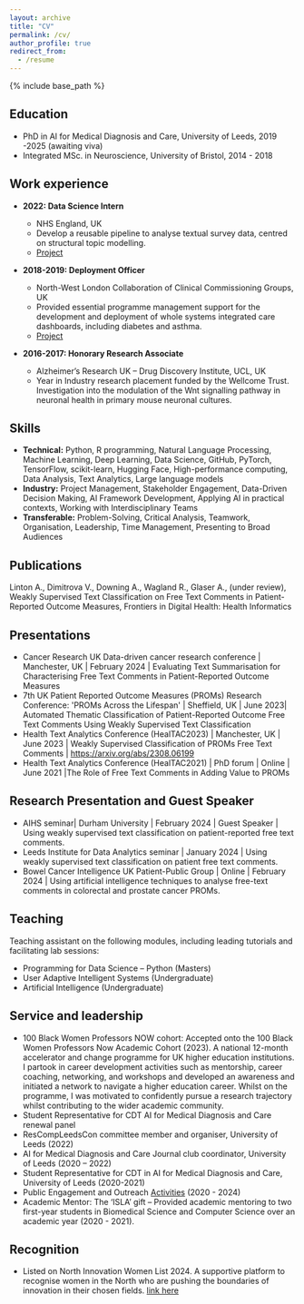 ```yaml
---
layout: archive
title: "CV"
permalink: /cv/
author_profile: true
redirect_from:
  - /resume
---
```


{% include base_path %}

## Education
* PhD in AI for Medical Diagnosis and Care, University of Leeds, 2019 -2025 (awaiting viva)
* Integrated MSc. in Neuroscience, University of Bristol, 2014 - 2018

## Work experience
* **2022: Data Science Intern** 
  * NHS England, UK
  * Develop a reusable pipeline to analyse textual survey data, centred on structural topic modelling. 
  * [Project](https://github.com/nhsx/stm-survey-text)

* **2018-2019: Deployment Officer** 
  * North-West London Collaboration of Clinical Commissioning Groups, UK
  * Provided essential programme management support for the development and deployment of whole systems integrated care dashboards, including diabetes and asthma.
  * [Project](https://www.nwlondonicb.nhs.uk/professionals/whole-systems-integrated-care-wsic?back_cID=409)
 
* **2016-2017: Honorary Research Associate**
  * Alzheimer’s Research UK – Drug Discovery Institute, UCL, UK
  * Year in Industry research placement funded by the Wellcome Trust. Investigation into the modulation of the Wnt signalling pathway in neuronal health in primary mouse neuronal cultures. 
  
## Skills
* **Technical:** Python, R programming, Natural Language Processing, Machine Learning, Deep Learning, Data Science, GitHub, PyTorch, TensorFlow, scikit-learn, Hugging Face, High-performance computing, Data Analysis, Text Analytics, Large language models
* **Industry:** Project Management, Stakeholder Engagement, Data-Driven Decision Making, AI Framework Development, Applying AI in practical contexts, Working with Interdisciplinary Teams
* **Transferable:** Problem-Solving, Critical Analysis, Teamwork, Organisation, Leadership, Time Management, Presenting to Broad Audiences


## Publications
<!--  <ul>{% for post in site.publications reversed %}
    {% include archive-single-cv.html %}
  {% endfor %}</ul> -->
Linton A., Dimitrova V., Downing A., Wagland R., Glaser A., (under review), Weakly Supervised Text Classification on Free Text Comments in Patient-Reported Outcome Measures, Frontiers in Digital Health: Health Informatics
  
## Presentations
* Cancer Research UK Data-driven cancer research conference | Manchester, UK | February 2024 | Evaluating Text Summarisation for Characterising Free Text Comments in Patient-Reported Outcome Measures
* 7th UK Patient Reported Outcome Measures (PROMs) Research Conference: 'PROMs Across the Lifespan' | Sheffield, UK | June 2023| Automated Thematic Classification of Patient-Reported Outcome Free Text Comments Using Weakly Supervised Text Classification
* Health Text Analytics Conference (HealTAC2023) | Manchester, UK | June 2023 | Weakly Supervised Classification of PROMs Free Text Comments | https://arxiv.org/abs/2308.06199
* Health Text Analytics Conference (HealTAC2021) | PhD forum | Online | June 2021 |The Role of Free Text Comments in Adding Value to PROMs 

<!--  <ul>{% for post in site.talks reversed %}
    {% include archive-single-talk-cv.html  %}
  {% endfor %}</ul> -->
## Research Presentation and Guest Speaker
* AIHS seminar| Durham University | February 2024 | Guest Speaker | Using weakly supervised text classification on patient-reported free text comments.
* Leeds Institute for Data Analytics seminar | January 2024 | Using weakly supervised text classification on patient free text comments.
* Bowel Cancer Intelligence UK Patient-Public Group | Online | February 2024 | Using artificial intelligence techniques to analyse free-text comments in colorectal and prostate cancer PROMs.

  
## Teaching 
Teaching assistant on the following modules, including leading tutorials and facilitating lab sessions:
* Programming for Data Science – Python (Masters)
* User Adaptive Intelligent Systems (Undergraduate)
* Artificial Intelligence (Undergraduate)
 
## Service and leadership
* 100 Black Women Professors NOW cohort:  Accepted onto the 100 Black Women Professors Now Academic Cohort (2023). A national 12-month accelerator and change programme for UK higher education institutions. I partook in career development activities such as mentorship, career coaching, networking, and workshops and developed an awareness and initiated a network to navigate a higher education career. Whilst on the programme, I was motivated to confidently pursue a research trajectory whilst contributing to the wider academic community.
* Student Representative for CDT AI for Medical Diagnosis and Care renewal panel
* ResCompLeedsCon committee member and organiser, University of Leeds (2022)
* AI for Medical Diagnosis and Care Journal club coordinator, University of Leeds (2020 – 2022)
* Student Representative for CDT in AI for Medical Diagnosis and Care, University of Leeds (2020-2021)
* Public Engagement and Outreach [Activities](portfolio.html}) (2020 - 2024)
* Academic Mentor: The ‘ISLA’ gift – Provided academic mentoring to two first-year students in Biomedical Science and Computer Science over an academic year (2020 - 2021).

## Recognition 
* Listed on North Innovation Women List 2024. A supportive platform to recognise women in the North who are pushing the boundaries of innovation in their chosen fields. [link here](https://www.thenhsa.co.uk/2024/03/northinnovationwomen-2024-list-revealed/)


